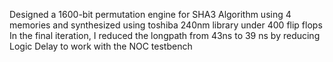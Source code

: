 Designed a 1600-bit permutation engine for SHA3 Algorithm using 4 memories and synthesized using toshiba 240nm library under 400 flip flops
In the final iteration, I reduced the longpath from 43ns to 39 ns by reducing Logic Delay to work with the NOC testbench
